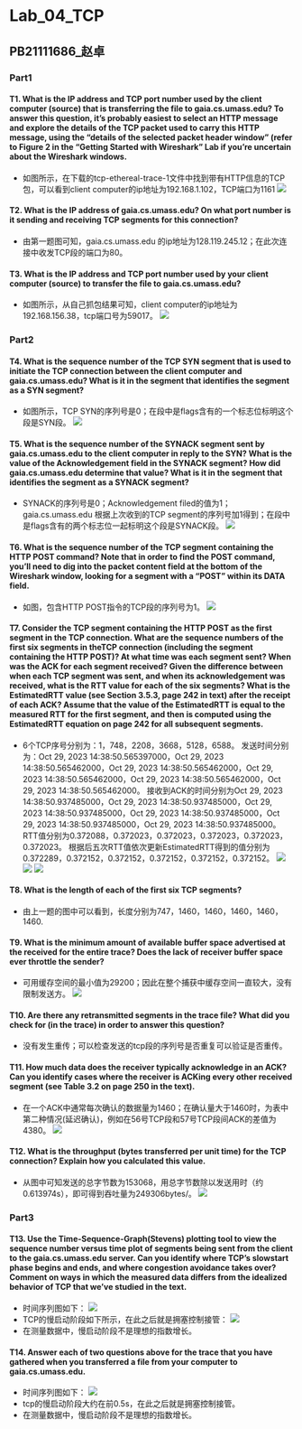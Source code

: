 # Lab_04_TCP
## PB21111686_赵卓
### Part1
#### T1. What is the IP address and TCP port number used by the client computer (source) that is transferring the file to gaia.cs.umass.edu? To answer this question, it’s probably easiest to select an HTTP message and explore the details of the TCP packet used to carry this HTTP message, using the “details of the selected packet header window” (refer to Figure 2 in the “Getting Started with Wireshark” Lab if you’re uncertain about the Wireshark windows.
- 如图所示，在下载的tcp-ethereal-trace-1文件中找到带有HTTP信息的TCP包，可以看到client computer的ip地址为192.168.1.102，TCP端口为1161
  ![](1.jpg)


#### T2. What is the IP address of gaia.cs.umass.edu? On what port number is it sending and receiving TCP segments for this connection?
- 由第一题图可知，gaia.cs.umass.edu 的ip地址为128.119.245.12；在此次连接中收发TCP段的端口为80。

#### T3. What is the IP address and TCP port number used by your client computer (source) to transfer the file to gaia.cs.umass.edu?
- 如图所示，从自己抓包结果可知，client computer的ip地址为192.168.156.38，tcp端口号为59017。
  ![](3.jpg)

### Part2
#### T4. What is the sequence number of the TCP SYN segment that is used to initiate the TCP connection between the client computer and gaia.cs.umass.edu? What is it in the segment that identifies the segment as a SYN segment?
- 如图所示，TCP SYN的序列号是0；在段中是flags含有的一个标志位标明这个段是SYN段。
    ![](4.jpg)

#### T5. What is the sequence number of the SYNACK segment sent by gaia.cs.umass.edu to the client computer in reply to the SYN? What is the value of the Acknowledgement field in the SYNACK segment? How did gaia.cs.umass.edu determine that value? What is it in the segment that identifies the segment as a SYNACK segment?
- SYNACK的序列号是0；Acknowledgement filed的值为1；gaia.cs.umass.edu 根据上次收到的TCP segment的序列号加1得到；在段中是flags含有的两个标志位一起标明这个段是SYNACK段。
    ![](5.jpg)

#### T6. What is the sequence number of the TCP segment containing the HTTP POST command? Note that in order to find the POST command, you’ll need to dig into the packet content field at the bottom of the Wireshark window, looking for a segment with a “POST” within its DATA field.
- 如图，包含HTTP POST指令的TCP段的序列号为1。
    ![](6.jpg)

#### T7. Consider the TCP segment containing the HTTP POST as the first segment in the TCP connection. What are the sequence numbers of the first six segments in theTCP connection (including the segment containing the HTTP POST)? At what time was each segment sent? When was the ACK for each segment received? Given the difference between when each TCP segment was sent, and when its acknowledgement was received, what is the RTT value for each of the six segments? What is the EstimatedRTT value (see Section 3.5.3, page 242 in text) after the receipt of each ACK? Assume that the value of the EstimatedRTT is equal to the measured RTT for the first segment, and then is computed using the EstimatedRTT equation on page 242 for all subsequent segments.
- 6个TCP序号分别为：1，748，2208，3668，5128，6588。
  发送时间分别为：Oct 29, 2023 14:38:50.565397000，Oct 29, 2023 14:38:50.565462000，Oct 29, 2023 14:38:50.565462000，Oct 29, 2023 14:38:50.565462000，Oct 29, 2023 14:38:50.565462000，Oct 29, 2023 14:38:50.565462000。
  接收到ACK的时间分别为Oct 29, 2023 14:38:50.937485000，Oct 29, 2023 14:38:50.937485000，Oct 29, 2023 14:38:50.937485000，Oct 29, 2023 14:38:50.937485000，Oct 29, 2023 14:38:50.937485000，Oct 29, 2023 14:38:50.937485000。
  RTT值分别为0.372088，0.372023，0.372023，0.372023，0.372023，0.372023。
  根据后五次RTT值依次更新EstimatedRTT得到的值分别为0.372289，0.372152，0.372152，0.372152，0.372152，0.372152。
    ![](7.1.jpg)
    ![](7.2.jpg)
    ![](7.3.jpg)
#### T8. What is the length of each of the first six TCP segments?
- 由上一题的图中可以看到，长度分别为747，1460，1460，1460，1460，1460.

#### T9. What is the minimum amount of available buffer space advertised at the received for the entire trace? Does the lack of receiver buffer space ever throttle the sender?
- 可用缓存空间的最小值为29200；因此在整个捕获中缓存空间一直较大，没有限制发送方。
    ![](9.jpg)
#### T10. Are there any retransmitted segments in the trace file? What did you check for (in the trace) in order to answer this question?
- 没有发生重传；可以检查发送的tcp段的序列号是否重复可以验证是否重传。

#### T11. How much data does the receiver typically acknowledge in an ACK? Can you identify cases where the receiver is ACKing every other received segment (see Table 3.2 on page 250 in the text).
- 在一个ACK中通常每次确认的数据量为1460；在确认量大于1460时，为表中第二种情况(延迟确认)，例如在56号TCP段和57号TCP段间ACK的差值为4380。
    ![](11.jpg)

#### T12. What is the throughput (bytes transferred per unit time) for the TCP connection? Explain how you calculated this value.
- 从图中可知发送的总字节数为153068，用总字节数除以发送用时（约0.613974s），即可得到吞吐量为249306bytes/。
    ![](12.jpg)

### Part3
#### T13. Use the Time-Sequence-Graph(Stevens) plotting tool to view the sequence number versus time plot of segments being sent from the client to the gaia.cs.umass.edu server. Can you identify where TCP’s slowstart phase begins and ends, and where congestion avoidance takes over? Comment on ways in which the measured data differs from the idealized behavior of TCP that we’ve studied in the text.
- 时间序列图如下：
![](13.1.jpg)
- TCP的慢启动阶段如下所示，在此之后就是拥塞控制接管：
![](13.2.jpg)
- 在测量数据中，慢启动阶段不是理想的指数增长。

#### T14. Answer each of two questions above for the trace that you have gathered when you transferred a file from your computer to gaia.cs.umass.edu.
- 时间序列图如下：
![](14.jpg)
- tcp的慢启动阶段大约在前0.5s，在此之后就是拥塞控制接管。
- 在测量数据中，慢启动阶段不是理想的指数增长。